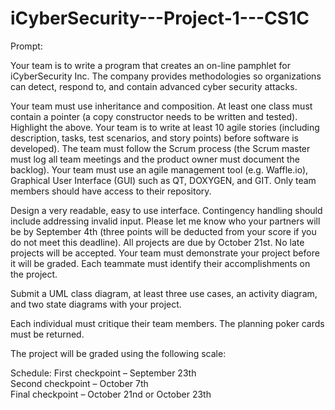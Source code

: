 # iCyberSecurity---Project-1---CS1C

Prompt: 

Your team is to write a program that creates an on-line pamphlet for iCyberSecurity Inc.  The company provides methodologies so organizations can detect, respond to, and contain advanced cyber security attacks.

Your team must use inheritance and composition.   At least one class must contain a pointer (a copy constructor needs to be written and tested).   Highlight the above.  Your team is to write at least 10 agile stories (including description, tasks, test scenarios, and story points) before software is developed).  The team must follow the Scrum process (the Scrum master must log all team meetings and the product owner must document the backlog). Your team must use an agile management tool (e.g. Waffle.io), Graphical User Interface (GUI) such as QT, DOXYGEN, and GIT.    Only team members should have access to their repository.   

Design a very readable, easy to use interface.  Contingency handling should include addressing invalid input.  Please let me know who your partners will be by September 4th (three points will be deducted from your score if you do not meet this deadline). All projects are due by October 21st.   No late projects will be accepted. Your team must demonstrate your project before it will be graded.   Each teammate must identify their accomplishments on the project.  

Submit a UML class diagram, at least three use cases, an activity diagram, and two state diagrams with your project.

Each individual must critique their team members.
The planning poker cards must be returned.

The project will be graded using the following scale:

Schedule:
First checkpoint – September 23th  
Second checkpoint – October 7th  
Final checkpoint – October 21nd or October 23th  
